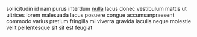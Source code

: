 sollicitudin id nam purus interdum [nulla](generated_webpages/nisi7.md) lacus
donec vestibulum mattis ut ultrices lorem malesuada lacus posuere congue
accumsanpraesent commodo varius pretium fringilla mi viverra gravida iaculis
neque molestie velit pellentesque sit sit est feugiat